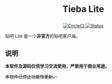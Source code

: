 # <p align="center">Tieba Lite</p>
<p align="center">
    <a href="https://circleci.com/gh/HuanCheng65/TiebaLite">
        <img alt="CircleCI" src="https://build.appcenter.ms/v0.1/apps/11fb9a7c-fef2-4fd3-b150-167d30fc089d/branches/4.0-dev/badge">
    </a>
    <a href="#">
        <img alt="Status" src="https://img.shields.io/badge/%E7%8A%B6%E6%80%81-%EF%BC%9F%EF%BC%9F%EF%BC%9F-gray?style=flat-square&labelColor=gray&color=gray">
    </a>
</p>

贴吧 Lite 是一个**非官方**的贴吧客户端。

## 说明
**本软件及源码仅供学习交流使用，严禁用于商业用途。**

~~本软件已停止功能性更新。~~
